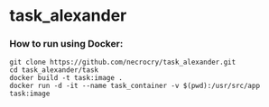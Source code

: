 # task_alexander

### How to run using Docker:
```
git clone https://github.com/necrocry/task_alexander.git
cd task_alexander/task
docker build -t task:image .
docker run -d -it --name task_container -v $(pwd):/usr/src/app task:image
```
